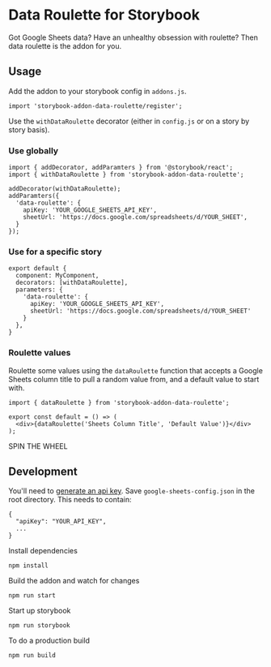 # Data Roulette for Storybook

Got Google Sheets data? Have an unhealthy obsession with roulette? Then data roulette is the addon for you.

## Usage

Add the addon to your storybook config in `addons.js`.

```
import 'storybook-addon-data-roulette/register';
```

Use the `withDataRoulette` decorator (either in `config.js` or on a story by story basis).

### Use globally

```
import { addDecorator, addParamters } from '@storybook/react';
import { withDataRoulette } from 'storybook-addon-data-roulette';

addDecorator(withDataRoulette);
addParamters({
  'data-roulette': {
    apiKey: 'YOUR_GOOGLE_SHEETS_API_KEY',
    sheetUrl: 'https://docs.google.com/spreadsheets/d/YOUR_SHEET',
  }
});
```

### Use for a specific story

```
export default {
  component: MyComponent,
  decorators: [withDataRoulette],
  parameters: {
    'data-roulette': {
      apiKey: 'YOUR_GOOGLE_SHEETS_API_KEY',
      sheetUrl: 'https://docs.google.com/spreadsheets/d/YOUR_SHEET'
    }
  },
}
```

### Roulette values

Roulette some values using the `dataRoulette` function that accepts a Google Sheets column title to pull a random value from, and a default value to start with.

```
import { dataRoulette } from 'storybook-addon-data-roulette';

export const default = () => (
  <div>{dataRoulette('Sheets Column Title', 'Default Value')}</div>
);
```

SPIN THE WHEEL

## Development

You'll need to [generate an api key](https://developers.google.com/sheets/api/guides/authorizing#APIKey). Save `google-sheets-config.json` in the root directory. This needs to contain:

```
{
  "apiKey": "YOUR_API_KEY",
  ...
}
```

Install dependencies

```
npm install
```

Build the addon and watch for changes

```
npm run start
```

Start up storybook

```
npm run storybook
```

To do a production build

```
npm run build
```
